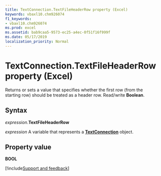 ```yaml
---
title: TextConnection.TextFileHeaderRow property (Excel)
keywords: vbaxl10.chm926074
f1_keywords:
- vbaxl10.chm926074
ms.prod: excel
ms.assetid: bab9caa5-9573-ec25-a4ec-0f51f16f999f
ms.date: 05/17/2019
localization_priority: Normal
---
```



# TextConnection.TextFileHeaderRow property (Excel)

Returns or sets a value that specifies whether the first row (from the starting row) should be treated as a header row. Read/write **Boolean**.


## Syntax

_expression_.**TextFileHeaderRow**

_expression_ A variable that represents a **[TextConnection](Excel.TextConnection.md)** object.


## Property value

**BOOL**



[!include[Support and feedback](~/includes/feedback-boilerplate.md)]
